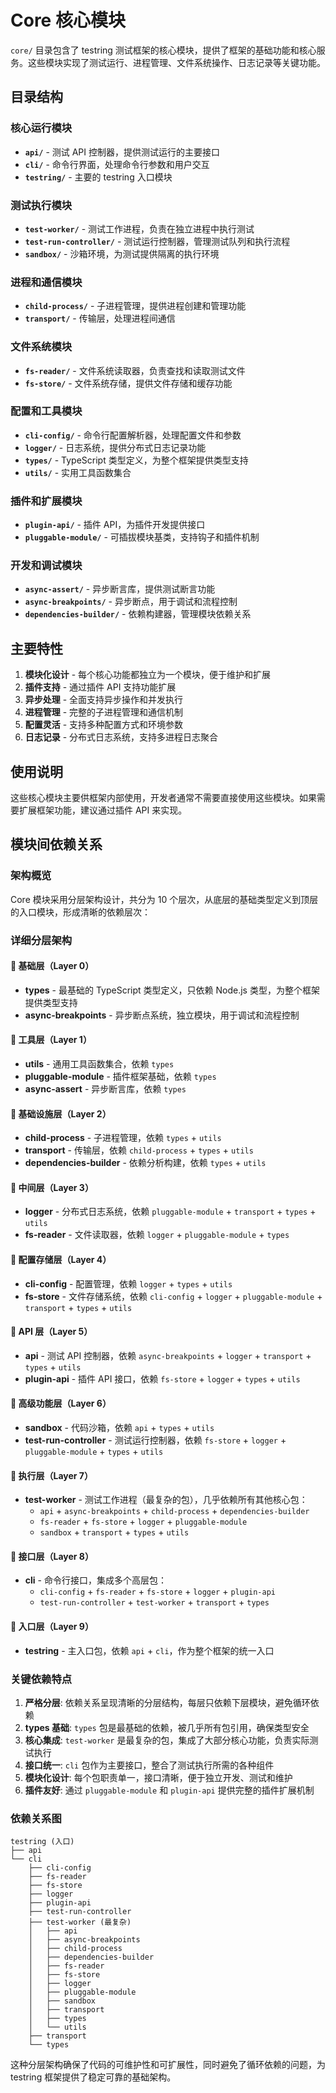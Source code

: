 # Core 核心模块

`core/` 目录包含了 testring 测试框架的核心模块，提供了框架的基础功能和核心服务。这些模块实现了测试运行、进程管理、文件系统操作、日志记录等关键功能。

## 目录结构

### 核心运行模块
- **`api/`** - 测试 API 控制器，提供测试运行的主要接口
- **`cli/`** - 命令行界面，处理命令行参数和用户交互
- **`testring/`** - 主要的 testring 入口模块

### 测试执行模块
- **`test-worker/`** - 测试工作进程，负责在独立进程中执行测试
- **`test-run-controller/`** - 测试运行控制器，管理测试队列和执行流程
- **`sandbox/`** - 沙箱环境，为测试提供隔离的执行环境

### 进程和通信模块
- **`child-process/`** - 子进程管理，提供进程创建和管理功能
- **`transport/`** - 传输层，处理进程间通信

### 文件系统模块
- **`fs-reader/`** - 文件系统读取器，负责查找和读取测试文件
- **`fs-store/`** - 文件系统存储，提供文件存储和缓存功能

### 配置和工具模块
- **`cli-config/`** - 命令行配置解析器，处理配置文件和参数
- **`logger/`** - 日志系统，提供分布式日志记录功能
- **`types/`** - TypeScript 类型定义，为整个框架提供类型支持
- **`utils/`** - 实用工具函数集合

### 插件和扩展模块
- **`plugin-api/`** - 插件 API，为插件开发提供接口
- **`pluggable-module/`** - 可插拔模块基类，支持钩子和插件机制

### 开发和调试模块
- **`async-assert/`** - 异步断言库，提供测试断言功能
- **`async-breakpoints/`** - 异步断点，用于调试和流程控制
- **`dependencies-builder/`** - 依赖构建器，管理模块依赖关系

## 主要特性

1. **模块化设计** - 每个核心功能都独立为一个模块，便于维护和扩展
2. **插件支持** - 通过插件 API 支持功能扩展
3. **异步处理** - 全面支持异步操作和并发执行
4. **进程管理** - 完整的子进程管理和通信机制
5. **配置灵活** - 支持多种配置方式和环境参数
6. **日志记录** - 分布式日志系统，支持多进程日志聚合

## 使用说明

这些核心模块主要供框架内部使用，开发者通常不需要直接使用这些模块。如果需要扩展框架功能，建议通过插件 API 来实现。

## 模块间依赖关系

### 架构概览

Core 模块采用分层架构设计，共分为 10 个层次，从底层的基础类型定义到顶层的入口模块，形成清晰的依赖层次：

### 详细分层架构

#### 🔷 基础层（Layer 0）
- **types** - 最基础的 TypeScript 类型定义，只依赖 Node.js 类型，为整个框架提供类型支持
- **async-breakpoints** - 异步断点系统，独立模块，用于调试和流程控制

#### 🔶 工具层（Layer 1）
- **utils** - 通用工具函数集合，依赖 `types`
- **pluggable-module** - 插件框架基础，依赖 `types`
- **async-assert** - 异步断言库，依赖 `types`

#### 🔷 基础设施层（Layer 2）
- **child-process** - 子进程管理，依赖 `types` + `utils`
- **transport** - 传输层，依赖 `child-process` + `types` + `utils`
- **dependencies-builder** - 依赖分析构建，依赖 `types` + `utils`

#### 🔶 中间层（Layer 3）
- **logger** - 分布式日志系统，依赖 `pluggable-module` + `transport` + `types` + `utils`
- **fs-reader** - 文件读取器，依赖 `logger` + `pluggable-module` + `types`

#### 🔷 配置存储层（Layer 4）
- **cli-config** - 配置管理，依赖 `logger` + `types` + `utils`
- **fs-store** - 文件存储系统，依赖 `cli-config` + `logger` + `pluggable-module` + `transport` + `types` + `utils`

#### 🔶 API 层（Layer 5）
- **api** - 测试 API 控制器，依赖 `async-breakpoints` + `logger` + `transport` + `types` + `utils`
- **plugin-api** - 插件 API 接口，依赖 `fs-store` + `logger` + `types` + `utils`

#### 🔷 高级功能层（Layer 6）
- **sandbox** - 代码沙箱，依赖 `api` + `types` + `utils`
- **test-run-controller** - 测试运行控制器，依赖 `fs-store` + `logger` + `pluggable-module` + `types` + `utils`

#### 🔶 执行层（Layer 7）
- **test-worker** - 测试工作进程（最复杂的包），几乎依赖所有其他核心包：
  - `api` + `async-breakpoints` + `child-process` + `dependencies-builder`
  - `fs-reader` + `fs-store` + `logger` + `pluggable-module`
  - `sandbox` + `transport` + `types` + `utils`

#### 🔷 接口层（Layer 8）
- **cli** - 命令行接口，集成多个高层包：
  - `cli-config` + `fs-reader` + `fs-store` + `logger` + `plugin-api`
  - `test-run-controller` + `test-worker` + `transport` + `types`

#### 🔶 入口层（Layer 9）
- **testring** - 主入口包，依赖 `api` + `cli`，作为整个框架的统一入口

### 关键依赖特点

1. **严格分层**: 依赖关系呈现清晰的分层结构，每层只依赖下层模块，避免循环依赖
2. **types 基础**: `types` 包是最基础的依赖，被几乎所有包引用，确保类型安全
3. **核心集成**: `test-worker` 是最复杂的包，集成了大部分核心功能，负责实际测试执行
4. **接口统一**: `cli` 包作为主要接口，整合了测试执行所需的各种组件
5. **模块化设计**: 每个包职责单一，接口清晰，便于独立开发、测试和维护
6. **插件友好**: 通过 `pluggable-module` 和 `plugin-api` 提供完整的插件扩展机制

### 依赖关系图

```
testring (入口)
├── api
└── cli
    ├── cli-config
    ├── fs-reader
    ├── fs-store
    ├── logger
    ├── plugin-api
    ├── test-run-controller
    ├── test-worker (最复杂)
    │   ├── api
    │   ├── async-breakpoints
    │   ├── child-process
    │   ├── dependencies-builder
    │   ├── fs-reader
    │   ├── fs-store
    │   ├── logger
    │   ├── pluggable-module
    │   ├── sandbox
    │   ├── transport
    │   ├── types
    │   └── utils
    ├── transport
    └── types
```

这种分层架构确保了代码的可维护性和可扩展性，同时避免了循环依赖的问题，为 testring 框架提供了稳定可靠的基础架构。 